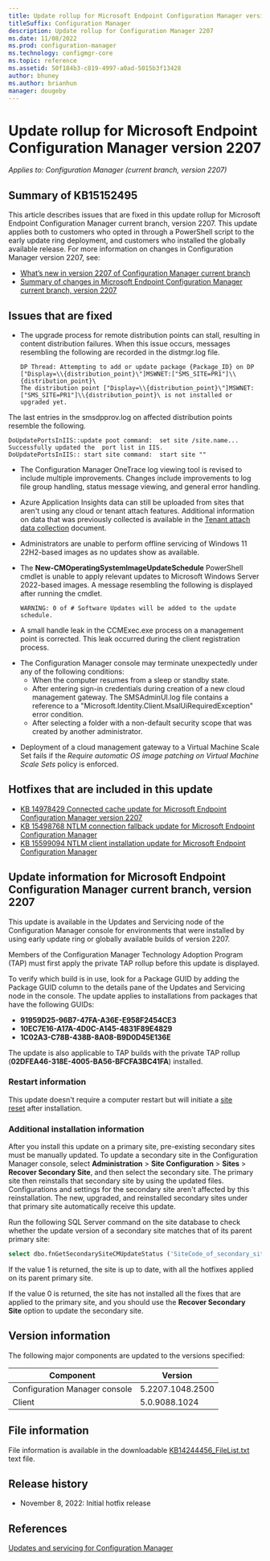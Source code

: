 ```yaml
---
title: Update rollup for Microsoft Endpoint Configuration Manager version 2207
titleSuffix: Configuration Manager
description: Update rollup for Configuration Manager 2207
ms.date: 11/08/2022
ms.prod: configuration-manager
ms.technology: configmgr-core
ms.topic: reference
ms.assetid: 50f184b3-c819-4997-a0ad-5015b3f13428
author: bhuney
ms.author: brianhun
manager: dougeby
---
```


# Update rollup for Microsoft Endpoint Configuration Manager version 2207

*Applies to: Configuration Manager (current branch, version 2207)*

## Summary of KB15152495
This article describes issues that are fixed in this update rollup for Microsoft Endpoint Configuration Manager current branch, version 2207. This update applies both to customers who opted in through a PowerShell script to the early update ring deployment, and customers who installed the globally available release.
For more information on changes in Configuration Manager version 2207, see:
- [What’s new in version 2207 of Configuration Manager current branch](../../core/plan-design/changes/whats-new-in-version-2207.md)
- [Summary of changes in Microsoft Endpoint Configuration Manager current branch, version 2207](../../hotfix/2207/14840616.md)

## Issues that are fixed
<!-- 15890023 -->
- The upgrade process for remote distribution points can stall, resulting in content distribution failures. When this issue occurs, messages resembling the following are recorded in the distmgr.log file. 
   ```text
   DP Thread: Attempting to add or update package {Package_ID} on DP ["Display=\\{distribution_point}\"]MSWNET:["SMS_SITE=PR1"]\\{distribution_point}\
   The distribution point ["Display=\\{distribution_point}\"]MSWNET:["SMS_SITE=PR1"]\\{distribution_point}\ is not installed or upgraded yet.
   ```
The last entries in the smsdpprov.log on affected distribution points resemble the following.
   ```text
   DoUpdatePortsInIIS::update poot command:  set site /site.name...
   Successfully updated the  port list in IIS.
   DoUpdatePortsInIIS:: start site command:  start site ""
   ```

<!-- 15603716 -->
- The Configuration Manager OneTrace log viewing tool is revised to include multiple improvements. Changes include improvements to log file group handling, status message viewing, and general error handling.

<!-- 15817377 -->
- Azure Application Insights data can still be uploaded from sites that aren't using any cloud or tenant attach features. Additional information on data that was previously collected is available in the [Tenant attach data collection](../../tenant-attach/data-collection.md#azure-application-insights) document.

<!-- 16072749 -->
- Administrators are unable to perform offline servicing of Windows 11 22H2-based images as no updates show as available.

<!-- 16072869 -->
- The **New-CMOperatingSystemImageUpdateSchedule** PowerShell cmdlet is unable to apply relevant updates to Microsoft Windows Server 2022-based images. A message resembling the following is displayed after running the cmdlet.
   ```text
   WARNING: 0 of # Software Updates will be added to the update schedule.
   ```
<!-- 15603629 -->
- A small handle leak in the CCMExec.exe process on a management point is corrected. This leak occurred during the client registration process.

<!-- 15848417, 15850091, 15603707 -->
- The Configuration Manager console may terminate unexpectedly under any of the following conditions:
   - When the computer resumes from a sleep or standby state.
   - After entering sign-in credentials during creation of a new cloud management gateway. The SMSAdminUI.log file contains a reference to a "Microsoft.Identity.Client.MsalUiRequiredException" error condition.
   - After selecting a folder with a non-default security scope that was created by another administrator.

<!-- 15603541 -->
- Deployment of a cloud management gateway to a Virtual Machine Scale Set fails if the *Require automatic OS image patching on Virtual Machine Scale Sets* policy is enforced.


## Hotfixes that are included in this update
- [KB 14978429 Connected cache update for Microsoft Endpoint Configuration Manager version 2207](../../hotfix/2207/14978429.md)
- [KB 15498768 NTLM connection fallback update for Microsoft Endpoint Configuration Manager](../../hotfix/2207/15498768.md)
- [KB 15599094 NTLM client installation update for Microsoft Endpoint Configuration Manager](../../hotfix/2207/15599094.md)

## Update information for Microsoft Endpoint Configuration Manager current branch, version 2207

This update is available in the Updates and Servicing node of the Configuration Manager console for environments that were installed by using early update ring or globally available builds of version 2207.

Members of the Configuration Manager Technology Adoption Program (TAP) must first apply the private TAP rollup before this update is displayed.

To verify which build is in use, look for a Package GUID by adding the Package GUID column to the details pane of the Updates and Servicing node in the console. The update applies to installations from packages that have the following GUIDs:

- **91959D25-96B7-47FA-A36E-E958F2454CE3**
- **10EC7E16-A17A-4D0C-A145-4831F89E4829**
- **1C02A3-C78B-438B-8A08-B9D0D45E136E**

The update is also applicable to TAP builds with the private TAP rollup (**02DFEA46-318E-4005-BA56-BFCFA3BC41FA**) installed.

### Restart information

This update doesn't require a computer restart but will initiate a [site reset](../../core/servers/manage/modify-your-infrastructure.md#bkmk_reset) after installation.

### Additional installation information

After you install this update on a primary site, pre-existing secondary sites must be manually updated. To update a secondary site in the Configuration Manager console, select **Administration** > **Site Configuration** > **Sites** >  **Recover Secondary Site**, and then select the secondary site. The primary site then reinstalls that secondary site by using the updated files. Configurations and settings for the secondary site aren't affected by this reinstallation. The new, upgraded, and reinstalled secondary sites under that primary site automatically receive this update.

Run the following SQL Server command on the site database to check whether the update version of a secondary site matches that of its parent primary site:
   ```sql
   select dbo.fnGetSecondarySiteCMUpdateStatus ('SiteCode_of_secondary_site')
   ```
If the value 1 is returned, the site is up to date, with all the hotfixes applied on its parent primary site.

If the value 0 is returned, the site has not installed all the fixes that are applied to the primary site, and you should use the **Recover Secondary Site** option to update the secondary site.

## Version information
The following major components are updated to the versions specified:

| Component | Version |
|---|---|
| Configuration Manager console | 5.2207.1048.2500 |
| Client | 5.0.9088.1024 |

## File information
File information is available in the downloadable [KB14244456_FileList.txt](https://aka.ms/KB14244456_FileList) text file.

## Release history
- November 8, 2022: Initial hotfix release

## References
[Updates and servicing for Configuration Manager](../../core/servers/manage/updates.md)